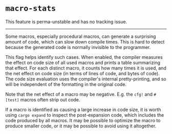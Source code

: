 # `macro-stats`

This feature is perma-unstable and has no tracking issue.

----

Some macros, especially procedural macros, can generate a surprising amount of
code, which can slow down compile times. This is hard to detect because the
generated code is normally invisible to the programmer.

This flag helps identify such cases. When enabled, the compiler measures the
effect on code size of all used macros and prints a table summarizing that
effect. For each distinct macro, it counts how many times it is used, and the
net effect on code size (in terms of lines of code, and bytes of code). The
code size evaluation uses the compiler's internal pretty-printing, and so will
be independent of the formatting in the original code.

Note that the net effect of a macro may be negative. E.g. the `cfg!` and
`#[test]` macros often strip out code.

If a macro is identified as causing a large increase in code size, it is worth
using `cargo expand` to inspect the post-expansion code, which includes the
code produced by all macros. It may be possible to optimize the macro to
produce smaller code, or it may be possible to avoid using it altogether.
